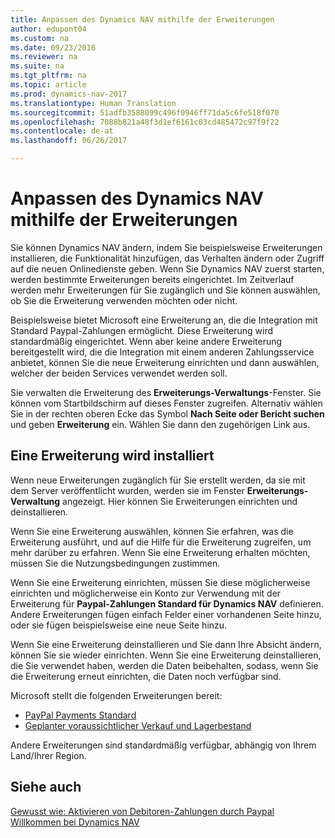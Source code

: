 ```yaml
---
title: Anpassen des Dynamics NAV mithilfe der Erweiterungen
author: edupont04
ms.custom: na
ms.date: 09/23/2016
ms.reviewer: na
ms.suite: na
ms.tgt_pltfrm: na
ms.topic: article
ms.prod: dynamics-nav-2017
ms.translationtype: Human Translation
ms.sourcegitcommit: 51adfb3588099c496f0946ff71da5c6fe518f070
ms.openlocfilehash: 7088b821a48f3d1ef6161c03cd485472c97f9f22
ms.contentlocale: de-at
ms.lasthandoff: 06/26/2017

---
```


# <a name="customizing-dynamics-nav-using-extensions"></a>Anpassen des Dynamics NAV mithilfe der Erweiterungen
Sie können Dynamics NAV ändern, indem Sie beispielsweise Erweiterungen installieren, die Funktionalität hinzufügen, das Verhalten ändern oder Zugriff auf die neuen Onlinedienste geben.
Wenn Sie Dynamics NAV zuerst starten, werden bestimmte Erweiterungen bereits eingerichtet. Im Zeitverlauf werden mehr Erweiterungen für Sie zugänglich und Sie können auswählen, ob Sie die Erweiterung verwenden möchten oder nicht.

Beispielsweise bietet Microsoft eine Erweiterung an, die die Integration mit Standard Paypal-Zahlungen ermöglicht. Diese Erweiterung wird standardmäßig eingerichtet.
Wenn aber keine andere Erweiterung bereitgestellt wird, die die Integration mit einem anderen Zahlungsservice anbietet, können Sie die neue Erweiterung einrichten und dann auswählen, welcher der beiden Services verwendet werden soll.  

Sie verwalten die Erweiterung des **Erweiterungs-Verwaltungs**-Fenster. Sie können vom Startbildschirm auf dieses Fenster zugreifen. Alternativ wählen Sie in der rechten oberen Ecke das Symbol **Nach Seite oder Bericht suchen** und geben **Erweiterung** ein. Wählen Sie dann den zugehörigen Link aus.   

## <a name="installing-an-extension"></a>Eine Erweiterung wird installiert
Wenn neue Erweiterungen zugänglich für Sie erstellt werden, da sie mit dem Server veröffentlicht wurden, werden sie im Fenster **Erweiterungs-Verwaltung** angezeigt. Hier können Sie Erweiterungen einrichten und deinstallieren.  

Wenn Sie eine Erweiterung auswählen, können Sie erfahren, was die Erweiterung ausführt, und auf die Hilfe für die Erweiterung zugreifen, um mehr darüber zu erfahren. Wenn Sie eine Erweiterung erhalten möchten, müssen Sie die Nutzungsbedingungen zustimmen.  

Wenn Sie eine Erweiterung einrichten, müssen Sie diese möglicherweise einrichten und möglicherweise ein Konto zur Verwendung mit der Erweiterung für **Paypal-Zahlungen Standard für Dynamics NAV** definieren.
Andere Erweiterungen fügen einfach Felder einer vorhandenen Seite hinzu, oder sie fügen beispielsweise eine neue Seite hinzu.   

Wenn Sie eine Erweiterung deinstallieren und Sie dann Ihre Absicht ändern, können Sie sie wieder einrichten. Wenn Sie eine Erweiterung deinstallieren, die Sie verwendet haben, werden die Daten beibehalten, sodass, wenn Sie die Erweiterung erneut einrichten, die Daten noch verfügbar sind.  

Microsoft stellt die folgenden Erweiterungen bereit:  
- [PayPal Payments Standard](ui-extensions-paypal-payments-standard.md)  
- [Geplanter voraussichtlicher Verkauf und Lagerbestand](ui-extensions-sales-forecast.md)  

Andere Erweiterungen sind standardmäßig verfügbar, abhängig von Ihrem Land/Ihrer Region.

## <a name="see-also"></a>Siehe auch  
[Gewusst wie: Aktivieren von Debitoren-Zahlungen durch Paypal](sales-how-enable-customer-payments-paypal.md)  
[Willkommen bei Dynamics NAV](across-get-started.md)  

